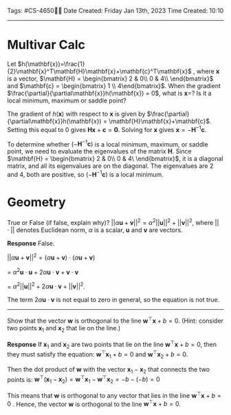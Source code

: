 Tags: #CS-4650📖🤖
Date Created: Friday Jan 13th, 2023
Time Created: 10:10

---
# Multivar Calc
Let $h(\mathbf{x})=\frac{1}{2}\mathbf{x}^T\mathbf{H}\mathbf{x}+\mathbf{c}^T\mathbf{x}$ , where  $\mathbf{x}$ is a vector, $\mathbf{H} = \begin{bmatrix}  2 & 0\\ 0 & 4\\ \end{bmatrix}$  and  $\mathbf{c} = \begin{bmatrix} 1 \\ 4\end{bmatrix}$.  When the gradient $\frac{\partial}{\partial\mathbf{x}}h(\mathbf{x}) = 0$, what is $\mathbf{x} =$? Is it a local minimum, maximum or saddle point? 

The gradient of $h(\mathbf{x})$ with respect to $\mathbf{x}$ is given by $\frac{\partial}{\partial\mathbf{x}}h(\mathbf{x}) = \mathbf{H}\mathbf{x}+\mathbf{c}$. Setting this equal to 0 gives $\mathbf{H}\mathbf{x}+\mathbf{c} = \mathbf{0}$. Solving for $\mathbf{x}$ gives $\mathbf{x} = -\mathbf{H}^{-1}\mathbf{c}$.

To determine whether $(-\mathbf{H}^{-1}\mathbf{c})$ is a local minimum, maximum, or saddle point, we need to evaluate the eigenvalues of the matrix $\mathbf{H}$. Since $\mathbf{H} = \begin{bmatrix} 2 & 0\\ 0 & 4\ \end{bmatrix}$, it is a diagonal matrix, and all its eigenvalues are on the diagonal. The eigenvalues are 2 and 4, both are positive, so $(-\mathbf{H}^{-1}\mathbf{c})$ is a local minimum.

# Geometry
True or False (if false, explain why)? $||\alpha\mathbf{u} + \mathbf{v}||^2 = \alpha^2||\mathbf{u}||^2 + ||\mathbf{v}||^2$, where $||\cdot||$ denotes Euclidean norm, $\alpha$ is a scalar, $\mathbf{u}$ and $\mathbf{v}$ are vectors.

**Response**
False.

$||\alpha\mathbf{u} + \mathbf{v}||^2 = (\alpha\mathbf{u} + \mathbf{v}) \cdot (\alpha\mathbf{u} + \mathbf{v})$

= $\alpha^2\mathbf{u}\cdot\mathbf{u} + 2\alpha\mathbf{u}\cdot\mathbf{v} + \mathbf{v}\cdot\mathbf{v}$

= $\alpha^2||\mathbf{u}||^2 + 2\alpha\mathbf{u}\cdot\mathbf{v} + ||\mathbf{v}||^2$.


The term $2\alpha\mathbf{u}\cdot\mathbf{v}$ is not equal to zero in general, so the equation is not true.

---
Show that the vector $\mathbf{w}$ is orthogonal to the line $\mathbf{w}^\top\mathbf{x} + b = 0$. (Hint: consider two points $\mathbf{x}_1$ and $\mathbf{x}_2$ that lie on the line.)

**Response**
If $\mathbf{x}_1$ and $\mathbf{x}_2$ are two points that lie on the line $\mathbf{w}^\top\mathbf{x} + b = 0$, then they must satisfy the equation: $\mathbf{w}^\top\mathbf{x}_1 + b = 0$ and $\mathbf{w}^\top\mathbf{x}_2 + b = 0$.

Then the dot product of $\mathbf{w}$ with the vector $\mathbf{x}_1 - \mathbf{x}_2$ that connects the two points is: $\mathbf{w}^\top(\mathbf{x}_1 - \mathbf{x}_2) = \mathbf{w}^\top\mathbf{x}_1 - \mathbf{w}^\top\mathbf{x}_2 = -b - (-b) = 0$

This means that $\mathbf{w}$ is orthogonal to any vector that lies in the line $\mathbf{w}^\top\mathbf{x} + b = 0$ . Hence, the vector $\mathbf{w}$ is orthogonal to the line $\mathbf{w}^\top\mathbf{x} + b = 0$.